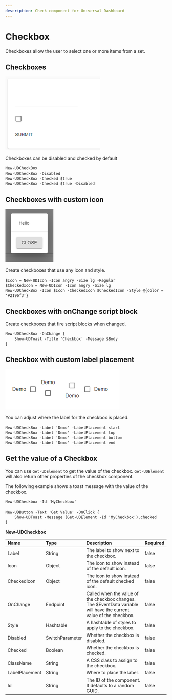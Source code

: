 ```yaml
---
description: Check component for Universal Dashboard
---
```


# Checkbox

Checkboxes allow the user to select one or more items from a set.

## Checkboxes

![](../../../../.gitbook/assets/image%20%2841%29.png)

Checkboxes can be disabled and checked by default

```text
New-UDCheckBox
New-UDCheckBox -Disabled
New-UDCheckBox -Checked $true
New-UDCheckBox -Checked $true -Disabled
```

## Checkboxes with custom icon

![](../../../../.gitbook/assets/image%20%2868%29.png)

Create checkboxes that use any icon and style.

```text
$Icon = New-UDIcon -Icon angry -Size lg -Regular
$CheckedIcon = New-UDIcon -Icon angry -Size lg
New-UDCheckBox -Icon $Icon -CheckedIcon $CheckedIcon -Style @{color = '#2196f3'}
```

## Checkboxes with onChange script block

Create checkboxes that fire script blocks when changed.

```text
New-UDCheckBox -OnChange {
    Show-UDToast -Title 'Checkbox' -Message $Body
}
```

## Checkbox with custom label placement

![](../../../../.gitbook/assets/image%20%2838%29.png)

You can adjust where the label for the checkbox is placed.

```text
New-UDCheckBox -Label 'Demo' -LabelPlacement start
New-UDCheckBox -Label 'Demo' -LabelPlacement top
New-UDCheckBox -Label 'Demo' -LabelPlacement bottom
New-UDCheckBox -Label 'Demo' -LabelPlacement end
```

## Get the value of a Checkbox

You can use `Get-UDElement` to get the value of the checkbox. `Get-UDElement` will also return other properties of the checkbox component.

The following example shows a toast message with the value of the checkbox.

```text
New-UDCheckbox -Id 'MyCheckbox' 

New-UDButton -Text 'Get Value' -OnClick {
    Show-UDToast -Message (Get-UDElement -Id 'MyCheckbox').checked
}
```

**New-UDCheckbox**

| Name | Type | Description | Required |
| :--- | :--- | :--- | :--- |
| Label | String | The label to show next to the checkbox. | false |
| Icon | Object | The icon to show instead of the default icon. | false |
| CheckedIcon | Object | The icon to show instead of the default checked icon. | false |
| OnChange | Endpoint | Called when the value of the checkbox changes. The $EventData variable will have the current value of the checkbox. | false |
| Style | Hashtable | A hashtable of styles to apply to the checkbox. | false |
| Disabled | SwitchParameter | Whether the checkbox is disabled. | false |
| Checked | Boolean | Whether the checkbox is checked. | false |
| ClassName | String | A CSS class to assign to the checkbox. | false |
| LabelPlacement | String | Where to place the label. | false |
| Id | String | The ID of the component. It defaults to a random GUID. | false |

